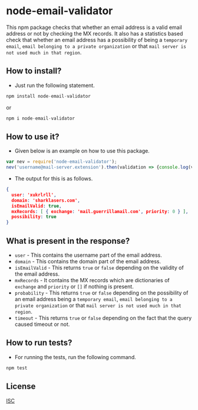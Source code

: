 # node-email-validator

This npm package checks that whether an email address is a valid email address or not by checking the MX records. It also has a statistics based check that whether an email address has a possibility of being a `temporary email`, `email belonging to a private organization` or that `mail server is not used much in that region`.

## How to install?

* Just run the following statement.
```javascript
npm install node-email-validator
```
or
```javascript
npm i node-email-validator
```

## How to use it?

* Given below is an example on how to use this package.
```javascript
var nev = require('node-email-validator');
nev('username@mail-server.extension').then(validation => {console.log(validation);}).catch(error => console.log(error));
```
* The output for this is as follows.
```json
{
  user: 'xukrlrll',
  domain: 'sharklasers.com',
  isEmailValid: true,
  mxRecords: [ { exchange: 'mail.guerrillamail.com', priority: 0 } ],
  possibility: true
}
```

## What is present in the response?

* `user` - This contains the username part of the email address.
* `domain` - This contains the domain part of the email address.
* `isEmailValid` - This returns `true` or `false` depending on the validity of the email address.
* `mxRecords` - It contains the MX records which are dictionaries of `exchange` and `priority` or `[]` if nothing is present.
* `probability` - This returns `true` or `false` depending on the possibility of an email address being a `temporary email`, `email belonging to a private organization` or that `mail server is not used much in that region`.
* `timeout` - This returns `true` or `false` depending on the fact that the query caused timeout or not.

## How to run tests?

* For running the tests, run the following command.
```javascript
npm test
```

## License

[ISC](./LICENSE)